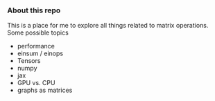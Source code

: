 
### About this repo

This is a place for me to explore all things related to matrix operations.  Some possible topics

* performance
* einsum / einops
* Tensors
* numpy
* jax
* GPU vs. CPU
* graphs as matrices
